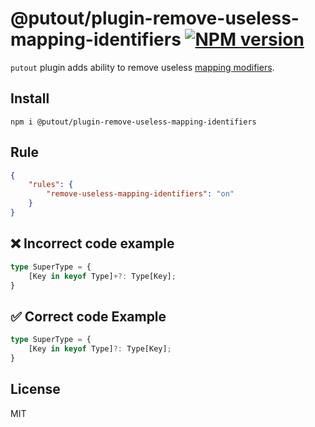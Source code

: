 # @putout/plugin-remove-useless-mapping-identifiers [![NPM version][NPMIMGURL]][NPMURL]

[NPMIMGURL]: https://img.shields.io/npm/v/@putout/plugin-remove-useless-mapping-identifiers.svg?style=flat&longCache=true
[NPMURL]: https://npmjs.org/package/@putout/plugin-remove-useless-mapping-identifiers "npm"

`putout` plugin adds ability to remove useless [mapping modifiers](https://www.typescriptlang.org/docs/handbook/2/mapped-types.html#mapping-modifiers).

## Install

```
npm i @putout/plugin-remove-useless-mapping-identifiers
```

## Rule

```json
{
    "rules": {
        "remove-useless-mapping-identifiers": "on"
    }
}
```

## ❌ Incorrect code example

```ts
type SuperType = {
    [Key in keyof Type]+?: Type[Key];
}
```

## ✅ Correct code Example

```ts
type SuperType = {
    [Key in keyof Type]?: Type[Key];
}
```

## License

MIT
